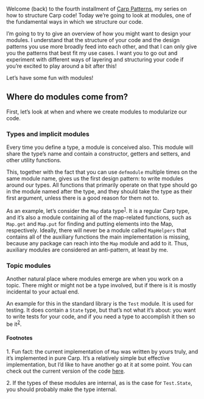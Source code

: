 Welcome (back) to the fourth installment of [Carp Patterns](/carp-patterns), my
series on how to structure Carp code! Today we’re going to look at modules, one
of the fundamental ways in which we structure our code.

I’m going to try to give an overview of how you might want to design your
modules. I understand that the structure of your code and the design patterns
you use more broadly feed into each other, and that I can only give you the
patterns that best fit my use cases. I want you to go out and experiment with
different ways of layering and structuring your code if you’re excited to play
around a bit after this!

Let’s have some fun with modules!

## Where do modules come from?

First, let’s look at when and where we create modules to modularize our code.

### Types and implicit modules

Every time you define a type, a module is conceived also. This module will
share the type’s name and contain a constructor, getters and setters, and
other utility functions.

This, together with the fact that you can use `defmodule` multiple times on the
same module name, gives us the first design pattern: to write modules around
our types. All functions that primarily operate on that type should go in the
module named after the type, and they should take the type as their first
argument, unless there is a good reason for them not to.

As an example, let’s consider the `Map` data type<sup><a href="#1">1</a></sup>.
It is a regular Carp type, and it’s also a module containing all of the
map-related functions, such as `Map.get` and `Map.put` for finding and
putting elements into the Map, respectively. Ideally, there will never be a
module called `MapHelpers` that contains all of the auxiliary functions the
main implementation is missing, because any package can reach into the `Map`
module and add to it. Thus, auxiliary modules are considered an anti-pattern,
at least by me.

### Topic modules

Another natural place where modules emerge are when you work on a topic. There
might or might not be a type involved, but if there is it is mostly incidental
to your actual end.

An example for this in the standard library is the `Test` module. It is used
for testing. It does contain a `State` type, but that’s not what it’s about:
you want to write tests for your code, and if you need a type to accomplish it
then so be it<sup><a href="#2">2</a></sup>.

#### Footnotes

<span id="1">1.</span> Fun fact: the current implementation of `Map` was
                       written by yours truly, and it’s implemented in pure
                       Carp. It’s a relatively simple but effective
                       implementation, but I’d like to have another go at it at
                       some point. You can check out the current version of the
                       code [here](todo).

<span id="2">2.</span> If the types of these modules are internal, as is the
                       case for `Test.State`, you should probably make the type
                       internal.

